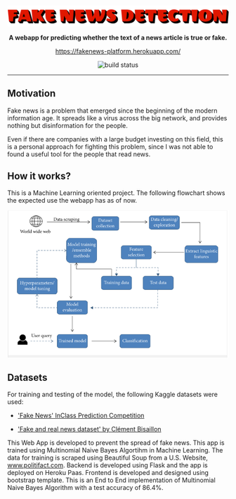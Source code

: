![logo](logo2.png)

<p align="center">
    <strong>A webapp for predicting whether the text of a news article is true or fake.</strong>
</p>

<p align="center">
    <a href="https://fakenews-platform.herokuapp.com/">https://fakenews-platform.herokuapp.com/</a>
</p>

<p align="center">
    <img src="https://img.shields.io/github/workflow/status/yeguacelestial/fake-news-detection/tests?style=for-the-badge" alt="build status"/>
</p>

---

## Motivation

Fake news is a problem that emerged since the beginning of the modern information age. It spreads like a virus across the big network, and provides nothing but disinformation for the people.

Even if there are companies with a large budget investing on this field, this is a personal approach for fighting this problem, since I was not able to found a useful tool for the people that read news.

## How it works?

This is a Machine Learning oriented project. The following flowchart shows the expected use the webapp has as of now.

<p align="center">
    <img src="flowchart.png" alt="flowchart"/>
</p>

## Datasets

For training and testing of the model, the following Kaggle datasets were used:

- ['Fake News' InClass Prediction Competition](https://www.kaggle.com/c/fake-news/data)

- ['Fake and real news dataset' by Clément Bisaillon](https://www.kaggle.com/clmentbisaillon/fake-and-real-news-dataset)

This Web App is developed to prevent the spread of fake news. This app is trained using Multinomial Naive Bayes Algortihm in Machine Learning.
The data for training is scraped using Beautiful Soup from a U.S. Website, www.politifact.com. 
Backend is developed using Flask and the app is deployed on Heroku Paas.
Frontend is developed and designed using bootstrap template.
This is an End to End implementation of Multinomial Naive Bayes Algorithm with a test accuracy of 86.4%.
